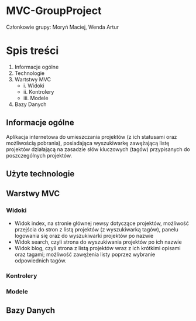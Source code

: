 # MVC-GroupProject
Członkowie grupy: Moryń Maciej, Wenda Artur

# Spis treści
1. Informacje ogólne
2. Technologie
3. Wartstwy MVC
	* i. Widoki
	* ii. Kontrolery
	* iii. Modele
4. Bazy Danych

## Informacje ogólne
Aplikacja internetowa do umieszczania projektów (z ich statusami oraz możliwością pobrania),
posiadająca wyszukiwarkę zawężającą listę projektów działającą na zasadzie słów kluczowych (tagów)
przypisanych do poszczególnych projektów.

## Użyte technologie

## Warstwy MVC

### Widoki
* Widok index, na stronie głównej newsy dotyczące projektów, możliwość przejścia do stron z listą projektów (z wyszukiwarką tagów),
	panelu logowania się oraz do wyszukiwarki projektów po nazwie
*	Widok search, czyli strona do wyszukiwania projektów po ich nazwie
*	Widok blog, czyli strona z listą projektów wraz z ich krótkimi opisami oraz tagami; możliwość zawężenia listy poprzez
	wybranie odpowiednich tagów.
	
### Kontrolery

### Modele

## Bazy Danych
